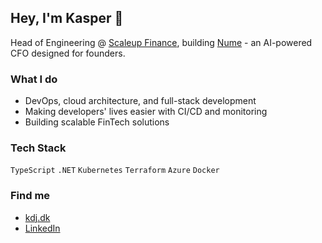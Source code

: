 ## Hey, I'm Kasper 👋

Head of Engineering @ [Scaleup Finance](https://scaleupfinance.com), building [Nume](https://nume.ai) - an AI-powered CFO designed for founders.

### What I do
- DevOps, cloud architecture, and full-stack development
- Making developers' lives easier with CI/CD and monitoring
- Building scalable FinTech solutions

### Tech Stack
`TypeScript` `.NET` `Kubernetes` `Terraform` `Azure` `Docker`

### Find me
- [kdj.dk](https://kdj.dk)
- [LinkedIn](https://linkedin.com/in/kdjdk)